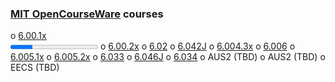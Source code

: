 ### [MIT OpenCourseWare](https://ocw.mit.edu/index.htm) courses
o [6.00.1x](https://www.edx.org/course/introduction-computer-science-mitx-6-00-1x-11?utm_source=OCW&utm_medium=CHP&utm_campaign=OCW)
  </br><progress value="25" max="100"></progress>
o [6.00.2x](https://www.edx.org/course/introduction-computational-thinking-data-mitx-6-00-2x-6?utm_source=OCW&utm_medium=CHP&utm_campaign=OCW)
o [6.02](https://ocw.mit.edu/courses/electrical-engineering-and-computer-science/6-02-introduction-to-eecs-ii-digital-communication-systems-fall-2012/)
o [6.042J](https://ocw.mit.edu/courses/electrical-engineering-and-computer-science/6-042j-mathematics-for-computer-science-spring-2015/)
o [6.004.3x](https://www.edx.org/course/computation-structures-3-computer-mitx-6-004-3x-0?utm_source=OCW&utm_medium=CHP&utm_campaign=OCW)
o [6.006](https://ocw.mit.edu/courses/electrical-engineering-and-computer-science/6-006-introduction-to-algorithms-fall-2011/)
o [6.005.1x](https://www.edx.org/course/software-construction-java-mitx-6-005-1x?utm_source=OCW&utm_medium=CHP&utm_campaign=OCW)
o [6.005.2x](https://www.edx.org/course/advanced-software-construction-java-mitx-6-005-2x?utm_source=OCW&utm_medium=CHP&utm_campaign=OCW)
o [6.033](https://ocw.mit.edu/courses/electrical-engineering-and-computer-science/6-033-computer-system-engineering-spring-2009/)
o [6.046J](https://ocw.mit.edu/courses/electrical-engineering-and-computer-science/6-046j-design-and-analysis-of-algorithms-spring-2015/)
o [6.034](https://ocw.mit.edu/courses/electrical-engineering-and-computer-science/6-034-artificial-intelligence-fall-2010/)
o AUS2 (TBD)
o AUS2 (TBD)
o EECS (TBD)
